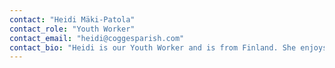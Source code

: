 ```yaml
---
contact: "Heidi Mäki-Patola"
contact_role: "Youth Worker"
contact_email: "heidi@coggesparish.com"
contact_bio: "Heidi is our Youth Worker and is from Finland. She enjoys singing, playing piano and meeting with friends. She is passionate about the youth finding their true identity in Jesus."
---
```

